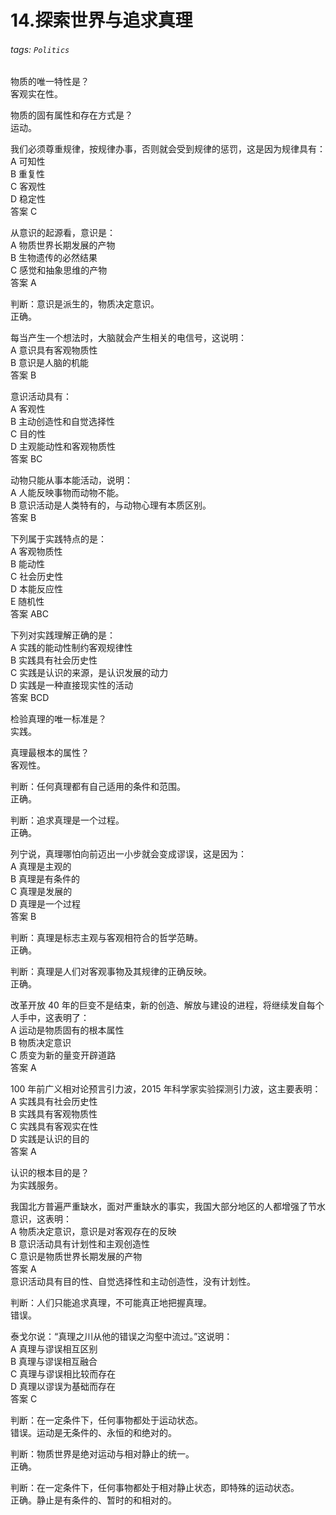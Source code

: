 # 14.探索世界与追求真理

###### tags: `Politics`

物质的唯一特性是？  
客观实在性。

物质的固有属性和存在方式是？  
运动。

我们必须尊重规律，按规律办事，否则就会受到规律的惩罚，这是因为规律具有：  
A 可知性  
B 重复性  
C 客观性  
D 稳定性  
答案 C

从意识的起源看，意识是：  
A 物质世界长期发展的产物  
B 生物遗传的必然结果  
C 感觉和抽象思维的产物  
答案 A

判断：意识是派生的，物质决定意识。  
正确。

每当产生一个想法时，大脑就会产生相关的电信号，这说明：  
A 意识具有客观物质性  
B 意识是人脑的机能  
答案 B

意识活动具有：  
A 客观性  
B 主动创造性和自觉选择性  
C 目的性  
D 主观能动性和客观物质性  
答案 BC

动物只能从事本能活动，说明：  
A 人能反映事物而动物不能。  
B 意识活动是人类特有的，与动物心理有本质区别。  
答案 B

下列属于实践特点的是：  
A 客观物质性  
B 能动性  
C 社会历史性  
D 本能反应性  
E 随机性  
答案 ABC  

下列对实践理解正确的是：  
A 实践的能动性制约客观规律性  
B 实践具有社会历史性  
C 实践是认识的来源，是认识发展的动力  
D 实践是一种直接现实性的活动  
答案 BCD

检验真理的唯一标准是？  
实践。

真理最根本的属性？  
客观性。

判断：任何真理都有自己适用的条件和范围。  
正确。

判断：追求真理是一个过程。  
正确。

列宁说，真理哪怕向前迈出一小步就会变成谬误，这是因为：  
A 真理是主观的  
B 真理是有条件的  
C 真理是发展的  
D 真理是一个过程  
答案 B

判断：真理是标志主观与客观相符合的哲学范畴。  
正确。

判断：真理是人们对客观事物及其规律的正确反映。  
正确。

改革开放 40 年的巨变不是结束，新的创造、解放与建设的进程，将继续发自每个人手中，这表明了：  
A 运动是物质固有的根本属性  
B 物质决定意识  
C 质变为新的量变开辟道路  
答案 A

100 年前广义相对论预言引力波，2015 年科学家实验探测引力波，这主要表明：  
A 实践具有社会历史性  
B 实践具有客观物质性  
C 实践具有客观实在性  
D 实践是认识的目的  
答案 A

认识的根本目的是？  
为实践服务。

我国北方普遍严重缺水，面对严重缺水的事实，我国大部分地区的人都增强了节水意识，这表明：  
A 物质决定意识，意识是对客观存在的反映   
B 意识活动具有计划性和主观创造性  
C 意识是物质世界长期发展的产物  
答案 A  
意识活动具有目的性、自觉选择性和主动创造性，没有计划性。

判断：人们只能追求真理，不可能真正地把握真理。  
错误。

泰戈尔说：“真理之川从他的错误之沟壑中流过。”这说明：  
A 真理与谬误相互区别  
B 真理与谬误相互融合  
C 真理与谬误相比较而存在  
D 真理以谬误为基础而存在  
答案 C

判断：在一定条件下，任何事物都处于运动状态。  
错误。运动是无条件的、永恒的和绝对的。

判断：物质世界是绝对运动与相对静止的统一。  
正确。

判断：在一定条件下，任何事物都处于相对静止状态，即特殊的运动状态。  
正确。静止是有条件的、暂时的和相对的。